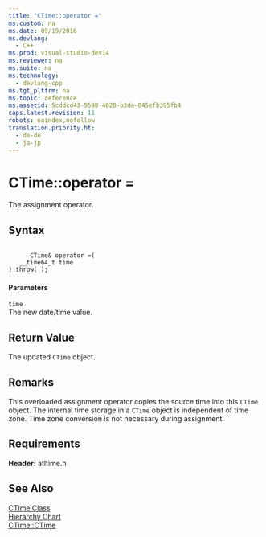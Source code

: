 ```yaml
---
title: "CTime::operator ="
ms.custom: na
ms.date: 09/19/2016
ms.devlang: 
  - C++
ms.prod: visual-studio-dev14
ms.reviewer: na
ms.suite: na
ms.technology: 
  - devlang-cpp
ms.tgt_pltfrm: na
ms.topic: reference
ms.assetid: 5cddcd43-9598-4020-b3da-045efb395fb4
caps.latest.revision: 11
robots: noindex,nofollow
translation.priority.ht: 
  - de-de
  - ja-jp
---
```

# CTime::operator =
The assignment operator.  
  
## Syntax  
  
```  
  
      CTime& operator =(  
   __time64_t time   
) throw( );  
```  
  
#### Parameters  
 `time`  
 The new date/time value.  
  
## Return Value  
 The updated `CTime` object.  
  
## Remarks  
 This overloaded assignment operator copies the source time into this `CTime` object. The internal time storage in a `CTime` object is independent of time zone. Time zone conversion is not necessary during assignment.  
  
## Requirements  
 **Header:** atltime.h  
  
## See Also  
 [CTime Class](../Topic/CTime%20Class.md)   
 [Hierarchy Chart](../vs140/Hierarchy-Chart.md)   
 [CTime::CTime](../Topic/CTime::CTime.md)